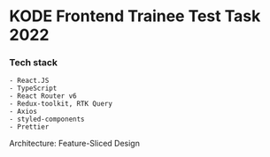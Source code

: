 # KODE Frontend Trainee Test Task 2022

### Tech stack

```
- React.JS
- TypeScript
- React Router v6
- Redux-toolkit, RTK Query
- Axios
- styled-components
- Prettier

```

Architecture: Feature-Sliced Design
